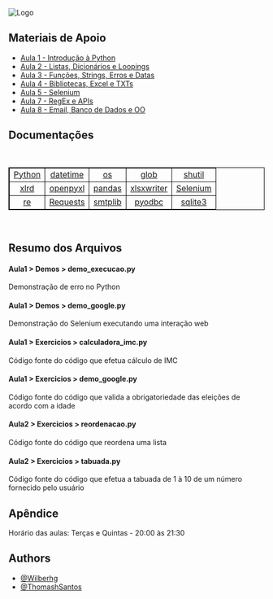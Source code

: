 <style>table, th, td {border:1px solid black} td {text-align:center} table {width:100%}</style>

![Logo](https://i.imgur.com/E3mftQr.png)


## Materiais de Apoio

 - [Aula 1 - Introdução à Python](https://bit.ly/3mpKQ8J)
 - [Aula 2 - Listas, Dicionários e Loopings](https://bit.ly/2Zvfy7w)
 - [Aula 3 - Funções, Strings, Erros e Datas](https://bit.ly/2ZvfLrk)
 - [Aula 4 - Bibliotecas, Excel e TXTs](https://bit.ly/3CpRn8N)
 - [Aula 5 - Selenium](https://bit.ly/3BNTz8Z)
 - [Aula 7 - RegEx e APIs](https://bit.ly/3HsBZM2)
 - [Aula 8 - Email, Banco de Dados e OO](https://bit.ly/3CsyuBj)

## Documentações
<br>
<table>
    <tr>
        <td><a href="https://docs.python.org/pt-br/3/" target="_blank">Python</a>
        <td><a href="https://docs.python.org/3/library/datetime.html" target="_blank">datetime</a>
        <td><a href="https://docs.python.org/pt-br/3/library/os.html" target="_blank">os</a>
        <td><a href="https://docs.python.org/pt-br/3/library/glob.html" target="_blank">glob</a>
        <td><a href="https://docs.python.org/pt-br/3/library/shutil.html" target="_blank">shutil</a>
    </tr>
    <tr>
        <td><a href="https://xlrd.readthedocs.io/en/latest/" target="_blank">xlrd</a>
        <td><a href="https://openpyxl.readthedocs.io/en/stable/" target="_blank">openpyxl</a>
        <td><a href="https://pandas.pydata.org/docs/" target="_blank">pandas</a>
        <td><a href="https://xlsxwriter.readthedocs.io/" target="_blank">xlsxwriter</a>
        <td><a href="https://selenium-python.readthedocs.io/" target="_blank">Selenium</a>
    </tr>
    <tr>
        <td><a href="https://docs.python.org/pt-br/3/library/re.html" target="_blank">re</a>
        <td><a href="https://docs.python-requests.org/en/latest/" target="_blank">Requests</a>
        <td><a href="https://docs.python.org/pt-br/3/library/smtplib.html" target="_blank">smtplib</a>
        <td><a href="https://github.com/mkleehammer/pyodbc/wiki" target="_blank">pyodbc</a>
        <td><a href="https://docs.python.org/3/library/sqlite3.html" target="_blank">sqlite3</a>
    </tr>
</table>
<br>

## Resumo dos Arquivos

#### Aula1 > Demos > demo_execucao.py

Demonstração de erro no Python

#### Aula1 > Demos > demo_google.py

Demonstração do Selenium executando uma interação web

#### Aula1 > Exercicios > calculadora_imc.py

Código fonte do código que efetua cálculo de IMC

#### Aula1 > Exercicios > demo_google.py

Código fonte do código que valida a obrigatoriedade das eleições de acordo com a idade

#### Aula2 > Exercicios > reordenacao.py

Código fonte do código que reordena uma lista

#### Aula2 > Exercicios > tabuada.py

Código fonte do código que efetua a tabuada de 1 à 10 de um número fornecido pelo usuário
## Apêndice

Horário das aulas: Terças e Quintas - 20:00 às 21:30


## Authors

- [@Wilberhg](https://github.com/Wilberhg)
- [@ThomashSantos](https://github.com/ThomashSantos)
